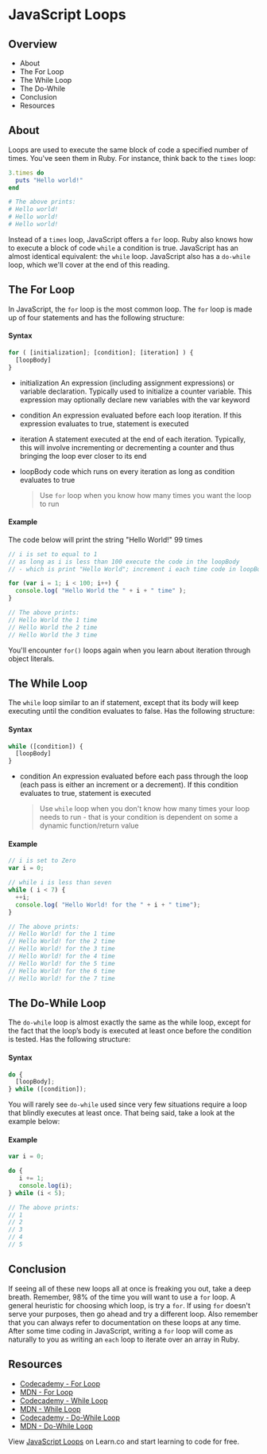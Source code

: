 # JavaScript Loops

## Overview

* About
* The For Loop
* The While Loop
* The Do-While
* Conclusion
* Resources

## About

Loops are used to execute the same block of code a specified number of times. You've seen them in Ruby. For instance, think back to the `times` loop:

```ruby
3.times do
  puts "Hello world!"
end

# The above prints:
# Hello world!
# Hello world!
# Hello world!
```

Instead of a `times` loop, JavaScript offers a `for` loop. Ruby also knows how to execute a block of code `while` a condition is true. JavaScript has an almost identical equivalent: the `while` loop. JavaScript also has a `do-while` loop, which we'll cover at the end of this reading.

## The For Loop

In JavaScript, the `for` loop is the most common loop. The `for` loop is made up of four statements and has the following structure:

#### Syntax

```javascript
for ( [initialization]; [condition]; [iteration] ) {
  [loopBody]
}
```

- initialization
  An expression (including assignment expressions) or variable declaration. Typically used to initialize a counter variable. This expression may optionally declare new variables with the var keyword

- condition
  An expression evaluated before each loop iteration. If this expression evaluates to true, statement is executed

- iteration
  A statement executed at the end of each iteration. Typically, this will involve incrementing or decrementing a counter and thus bringing the loop ever closer to its end

- loopBody
  code which runs on every iteration as long as condition evaluates to true

  > Use `for` loop when you know how many times you want the loop to run

#### Example

The code below will print the string "Hello World!" 99 times
  
```javascript
// i is set to equal to 1
// as long as i is less than 100 execute the code in the loopBody
// - which is print "Hello World"; increment i each time code in loopBody is executed

for (var i = 1; i < 100; i++) {
  console.log( "Hello World the " + i + " time" );
}

// The above prints:
// Hello World the 1 time
// Hello World the 2 time
// Hello World the 3 time
```

You'll encounter `for()` loops again when you learn about iteration through object literals.

## The While Loop

The `while` loop similar to an if statement, except that its body will keep executing until the condition evaluates to false. Has the following structure:
  
#### Syntax

```javascript
while ([condition]) {
  [loopBody]
}
```

- condition
  An expression evaluated before each pass through the loop (each pass is either an increment or a decrement). If this condition evaluates to true, statement is executed

  > Use `while` loop when you don't know how many times your loop needs to run - that is your condition is dependent on some a dynamic function/return value

#### Example

```javascript
// i is set to Zero
var i = 0;

// while i is less than seven
while ( i < 7) {
  ++i;
  console.log( "Hello World! for the " + i + " time");
}

// The above prints:
// Hello World! for the 1 time
// Hello World! for the 2 time
// Hello World! for the 3 time
// Hello World! for the 4 time
// Hello World! for the 5 time
// Hello World! for the 6 time
// Hello World! for the 7 time
```

## The Do-While Loop

The `do-while` loop is almost exactly the same as the while loop, except for the fact that the loop’s body is executed at least once before the condition is tested. Has the following structure:

#### Syntax

```javascript
do {
  [loopBody];
} while ([condition]);
```
  
You will rarely see `do-while` used since very few situations require a loop that blindly executes at least once. That being said, take a look at the example below:

#### Example

```javascript
var i = 0;

do {
   i += 1;
   console.log(i);
} while (i < 5);

// The above prints:
// 1
// 2
// 3
// 4
// 5
```

## Conclusion

If seeing all of these new loops all at once is freaking you out, take a deep breath. Remember, 98% of the time you will want to use a `for` loop. A general heuristic for choosing which loop, is try a `for`. If using `for` doesn't serve your purposes, then go ahead and try a different loop. Also remember that you can always refer to documentation on these loops at any time. After some time coding in JavaScript, writing a `for` loop will come as naturally to you as writing an `each` loop to iterate over an array in Ruby.

## Resources

* [Codecademy - For Loop](http://www.codecademy.com/glossary/javascript/loops#for-loops)
* [MDN - For Loop](https://developer.mozilla.org/en-US/docs/Web/JavaScript/Reference/Statements/for)
* [Codecademy - While Loop](http://www.codecademy.com/glossary/javascript/loops#while-loops)
* [MDN - While Loop](https://developer.mozilla.org/en-US/docs/Web/JavaScript/Reference/Statements/while)
* [Codecademy - Do-While Loop](http://www.codecademy.com/glossary/javascript/loops#do-while-loops)
* [MDN - Do-While Loop](https://developer.mozilla.org/en-US/docs/Web/JavaScript/Reference/Statements/do...while)

<p data-visibility='hidden'>View <a href='https://learn.co/lessons/intro-to-looping.js' title='JavaScript Loops'>JavaScript Loops</a> on Learn.co and start learning to code for free.</p>
